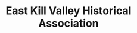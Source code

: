---
layout: repo
title: "East Kill Valley Historical Association"
id: 20156
permalink: repos/20156/
---
